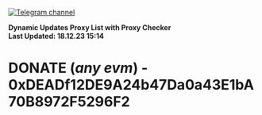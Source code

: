 [![Telegram channel](https://img.shields.io/endpoint?url=https://runkit.io/damiankrawczyk/telegram-badge/branches/master?url=https://t.me/n4z4v0d)](https://t.me/n4z4v0d) 

**Dynamic Updates Proxy List with Proxy Checker**  
**Last Updated: 18.12.23 15:14**

# DONATE (_any evm_) - 0xDEADf12DE9A24b47Da0a43E1bA70B8972F5296F2
